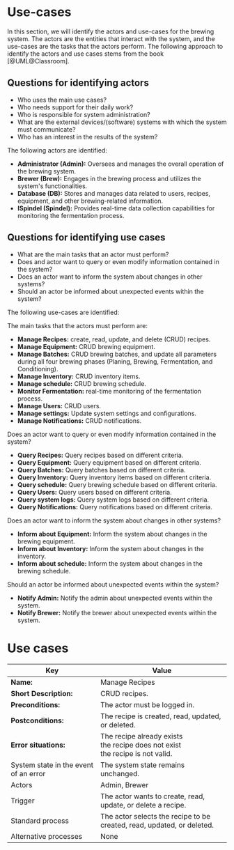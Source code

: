 # Use-cases

In this section, we will identify the actors and use-cases for the brewing system. The actors are the entities that interact with the system, and the use-cases are the tasks that the actors perform. The following approach to identify the actors and use cases stems from the book [@UML@Classroom].

## Questions for identifying actors

- Who uses the main use cases?
- Who needs support for their daily work?
- Who is responsible for system administration?
- What are the external devices/(software) systems with which the system must communicate?
- Who has an interest in the results of the system?

The following actors are identified:

- **Administrator (Admin):** Oversees and manages the overall operation of the brewing system.
- **Brewer (Brew):** Engages in the brewing process and utilizes the system's functionalities.
- **Database (DB):** Stores and manages data related to users, recipes, equipment, and other brewing-related information.
- **ISpindel (Spindel):** Provides real-time data collection capabilities for monitoring the fermentation process.

## Questions for identifying use cases

- What are the main tasks that an actor must perform?
- Does and actor want to query or even modify information contained in the system?
- Does an actor want to inform the system about changes in other systems?
- Should an actor be informed about unexpected events within the system?

The following use-cases are identified:

The main tasks that the actors must perform are:

- **Manage Recipes:** create, read, update, and delete (CRUD) recipes.
- **Manage Equipment:** CRUD brewing equipment.
- **Manage Batches:** CRUD brewing batches, and update all parameters during all four brewing phases (Planing, Brewing, Fermentation, and Conditioning).
- **Manage Inventory:** CRUD inventory items.
- **Manage schedule:** CRUD brewing schedule.
- **Monitor Fermentation:** real-time monitoring of the fermentation process.
- **Manage Users:** CRUD users.
- **Manage settings:** Update system settings and configurations.
- **Manage Notifications:** CRUD notifications.

Does an actor want to query or even modify information contained in the system?

- **Query Recipes:** Query recipes based on different criteria.
- **Query Equipment:** Query equipment based on different criteria.
- **Query Batches:** Query batches based on different criteria.
- **Query Inventory:** Query inventory items based on different criteria.
- **Query schedule:** Query brewing schedule based on different criteria.
- **Query Users:** Query users based on different criteria.
- **Query system logs:** Query system logs based on different criteria.
- **Query Notifications:** Query notifications based on different criteria.

Does an actor want to inform the system about changes in other systems?

- **Inform about Equipment:** Inform the system about changes in the brewing equipment.
- **Inform about Inventory:** Inform the system about changes in the inventory.
- **Inform about schedule:** Inform the system about changes in the brewing schedule.

Should an actor be informed about unexpected events within the system?

- **Notify Admin:** Notify the admin about unexpected events within the system.
- **Notify Brewer:** Notify the brewer about unexpected events within the system.

# Use cases

Key | Value
--- | ---
**Name:** | Manage Recipes
**Short Description:** | CRUD recipes.
**Preconditions:** | The actor must be logged in.
**Postconditions:** | The recipe is created, read, updated, or deleted.
**Error situations:** | The recipe already exists<br>the recipe does not exist<br>the recipe is not valid.
System state in the event of an error | The system state remains unchanged.
Actors | Admin, Brewer
Trigger | The actor wants to create, read, update, or delete a recipe.
Standard process | The actor selects the recipe to be created, read, updated, or deleted.
Alternative processes | None


